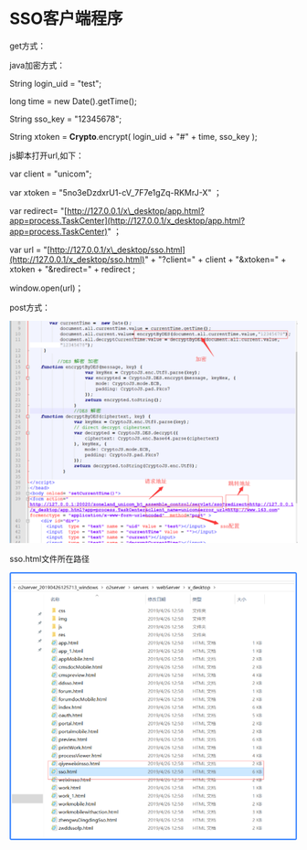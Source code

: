 # SSO客户端程序

get方式：

java加密方式：

String login\_uid = "test"; 

long time = new Date\(\).getTime\(\); 

String sso\_key = "12345678";

 String xtoken = **Crypto**.encrypt\( login\_uid + "\#" + time, sso\_key \);

js脚本打开url,如下：

var client = "unicom"; 

var xtoken = "5no3eDzdxrU1-cV\_7F7e1gZq-RKMrJ-X" ；

var redirect= "[http://127.0.0.1/x\_desktop/app.html?app=process.TaskCenter](http://127.0.0.1/x_desktop/app.html?app=process.TaskCenter)" ；

var url = "[http://127.0.0.1/x\_desktop/sso.html](http://127.0.0.1/x_desktop/sso.html)" + "?client=" + client + "&xtoken=" + xtoken + "&redirect=" + redirect ; 

window.open\(url\)；

post方式：

![](../../.gitbook/assets/image%20%28103%29.png)

sso.html文件所在路径

![](../../.gitbook/assets/image%20%28134%29.png)

